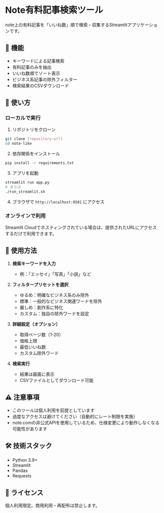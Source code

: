 # Note有料記事検索ツール

note上の有料記事を「いいね数」順で検索・収集するStreamlitアプリケーションです。

## 🎯 機能

- キーワードによる記事検索
- 有料記事のみを抽出
- いいね数順でソート表示
- ビジネス系記事の除外フィルター
- 検索結果のCSVダウンロード

## 🚀 使い方

### ローカルで実行

1. リポジトリをクローン
```bash
git clone [repository-url]
cd note-like
```

2. 依存関係をインストール
```bash
pip install -r requirements.txt
```

3. アプリを起動
```bash
streamlit run app.py
# または
./run_streamlit.sh
```

4. ブラウザで `http://localhost:8501` にアクセス

### オンラインで利用

Streamlit Cloudでホスティングされている場合は、提供されたURLにアクセスするだけで利用できます。

## 📝 使用方法

1. **検索キーワードを入力**
   - 例：「エッセイ」「写真」「小説」など

2. **フィルタープリセットを選択**
   - ゆるめ：明確なビジネス系のみ除外
   - 標準：一般的なビジネス関連ワードを除外
   - 厳しめ：創作系に特化
   - カスタム：独自の除外ワードを設定

3. **詳細設定（オプション）**
   - 取得ページ数（1-20）
   - 価格上限
   - 最低いいね数
   - カスタム除外ワード

4. **検索実行**
   - 結果は画面に表示
   - CSVファイルとしてダウンロード可能

## ⚠️ 注意事項

- このツールは個人利用を前提としています
- 過度なアクセスは避けてください（自動的にレート制限を実施）
- note.comの非公式APIを使用しているため、仕様変更により動作しなくなる可能性があります

## 🛠️ 技術スタック

- Python 3.9+
- Streamlit
- Pandas
- Requests

## 📄 ライセンス

個人利用限定。商用利用・再配布は禁止します。